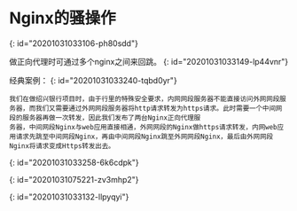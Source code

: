 # Nginx的骚操作
{: id="20201031033106-ph80sdd"}

做正向代理时可通过多个nginx之间来回跳。
{: id="20201031033149-lp44vnr"}

经典案例：
{: id="20201031033240-tqbd0yr"}

```
我们在做绍兴银行项目时，由于行里的特殊安全要求，内网网段服务器不能直接访问外网网段服务器，而我们又需要通过外网网段服务器将http请求转发为https请求。此时需要一个中间网段的服务器再做一次转发，因此我们发布了两台Nginx正向代理服
务器，中间网段Nginx与web应用直接相通，外网网段的Nginx做https请求转发，内网web应用请求先跳至中间网段Nginx，再由中间网段Nginx跳至外网网段Nginx，最后由外网网段Nginx将请求变成Https转发出去。
```
{: id="20201031033258-6k6cdpk"}

{: id="20201031075221-zv3mhp2"}

{: id="20201031033132-llpyqyi"}
